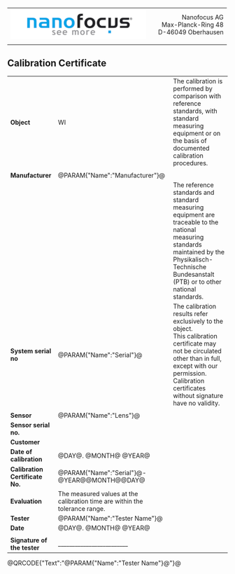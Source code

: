 <!--   EvalAlgoName=NFTopoInfo -->
||||
|:-|:-:|-:|
|![](logo.png)| | Nanofocus AG <br> Max-Planck-Ring 48  <br>  D-46049 Oberhausen|
||| 

 
 
## Calibration Certificate
 


||||
|-|-|-|
|__Object__|    WI  | The calibration is performed by comparison with reference standards, with standard measuring equipment or on the basis of documented calibration procedures. <br>|
||||
|__Manufacturer__| @PARAM{"Name":"Manufacturer"}@ || 
||| The reference standards and standard measuring equipment are traceable to the national measuring standards maintained by the Physikalisch-Technische Bundesanstalt (PTB) or to other national standards.|
|__System serial no__|  @PARAM{"Name":"Serial"}@ | The calibration results refer exclusively to the object. <br> This calibration certificate may not be circulated other than in full, except with our permission. <br> Calibration certificates without signature have no validity.| 
||||
|__Sensor__ | @PARAM{"Name":"Lens"}@  | |
|__Sensor serial no.__ |  | |
|__Customer__ |  | |
|__Date of calibration__  |  @DAY@. @MONTH@ @YEAR@  | |
|__Calibration Certificate No.__ | @PARAM{"Name":"Serial"}@-@YEAR@@MONTH@@DAY@  | |
|__Evaluation__  |The measured values at the calibration time are within the tolerance range.  | |
|__Tester__  | @PARAM{"Name":"Tester Name"}@  | |
|__Date__ |  @DAY@. @MONTH@ @YEAR@ | |
| | | | 
|__Signature of the tester__|  _________________________  ||

 
 
@QRCODE{"Text":"@PARAM{"Name":"Tester Name"}@"}@ 




 

<script>

 


</script>